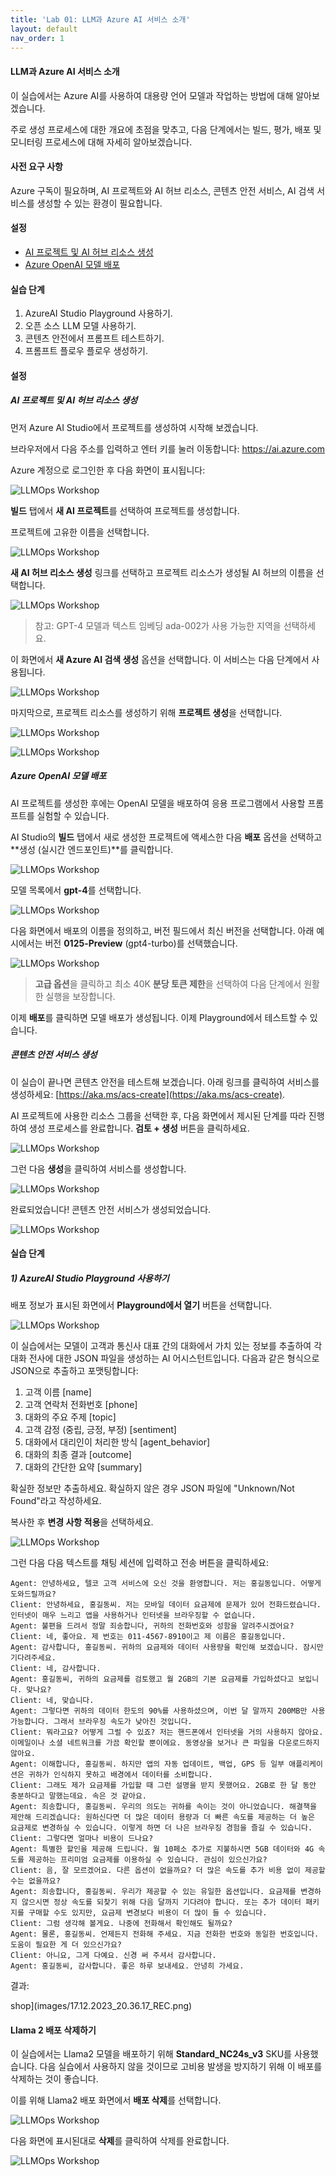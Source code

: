 ```yaml
---
title: 'Lab 01: LLM과 Azure AI 서비스 소개'
layout: default
nav_order: 1
---
```

#### LLM과 Azure AI 서비스 소개

이 실습에서는 Azure AI를 사용하여 대용량 언어 모델과 작업하는 방법에 대해 알아보겠습니다.

주로 생성 프로세스에 대한 개요에 초점을 맞추고, 다음 단계에서는 빌드, 평가, 배포 및 모니터링 프로세스에 대해 자세히 알아보겠습니다.

#### 사전 요구 사항

Azure 구독이 필요하며, AI 프로젝트와 AI 허브 리소스, 콘텐츠 안전 서비스, AI 검색 서비스를 생성할 수 있는 환경이 필요합니다.

#### 설정

- [AI 프로젝트 및 AI 허브 리소스 생성](#ai-프로젝트-및-ai-허브-리소스-생성)
- [Azure OpenAI 모델 배포](#azure-openai-모델-배포)

#### 실습 단계

1) AzureAI Studio Playground 사용하기.
2) 오픈 소스 LLM 모델 사용하기.
3) 콘텐츠 안전에서 프롬프트 테스트하기.
4) 프롬프트 플로우 플로우 생성하기.

#### 설정

#####  AI 프로젝트 및 AI 허브 리소스 생성

먼저 Azure AI Studio에서 프로젝트를 생성하여 시작해 보겠습니다.

브라우저에서 다음 주소를 입력하고 엔터 키를 눌러 이동합니다: https://ai.azure.com

Azure 계정으로 로그인한 후 다음 화면이 표시됩니다:

![LLMOps Workshop](images/16.12.2023_13.35.18_REC.png)

**빌드** 탭에서 **새 AI 프로젝트**를 선택하여 프로젝트를 생성합니다.

프로젝트에 고유한 이름을 선택합니다.

![LLMOps Workshop](images/08.04.2024_14.47.08_REC.png)

**새 AI 허브 리소스 생성** 링크를 선택하고 프로젝트 리소스가 생성될 AI 허브의 이름을 선택합니다.

![LLMOps Workshop](images/08.04.2024_14.47.41_REC.png)

> 참고: GPT-4 모델과 텍스트 임베딩 ada-002가 사용 가능한 지역을 선택하세요.

이 화면에서 **새 Azure AI 검색 생성** 옵션을 선택합니다. 이 서비스는 다음 단계에서 사용됩니다.

![LLMOps Workshop](images/08.04.2024_14.48.05_REC.png)

마지막으로, 프로젝트 리소스를 생성하기 위해 **프로젝트 생성**을 선택합니다.

![LLMOps Workshop](images/08.04.2024_14.48.46_REC.png)

![LLMOps Workshop](images/08.04.2024_14.49.04_REC.png)

##### Azure OpenAI 모델 배포

AI 프로젝트를 생성한 후에는 OpenAI 모델을 배포하여 응용 프로그램에서 사용할 프롬프트를 실험할 수 있습니다.

AI Studio의 **빌드** 탭에서 새로 생성한 프로젝트에 액세스한 다음 **배포** 옵션을 선택하고 **생성 (실시간 엔드포인트)**를 클릭합니다.

![LLMOps Workshop](images/06.02.2024_21.44.42_REC.png)

모델 목록에서 **gpt-4**를 선택합니다.

![LLMOps Workshop](images/12.03.2024_16.22.33_REC.png)

다음 화면에서 배포의 이름을 정의하고, 버전 필드에서 최신 버전을 선택합니다. 아래 예시에서는 버전 **0125-Preview** (gpt4-turbo)를 선택했습니다.

![LLMOps Workshop](images/12.03.2024_16.31.47_REC.png)

> **고급 옵션**을 클릭하고 최소 40K **분당 토큰 제한**을 선택하여 다음 단계에서 원활한 실행을 보장합니다.

이제 **배포**를 클릭하면 모델 배포가 생성됩니다. 이제 Playground에서 테스트할 수 있습니다.

##### 콘텐츠 안전 서비스 생성

이 실습이 끝나면 콘텐츠 안전을 테스트해 보겠습니다. 아래 링크를 클릭하여 서비스를 생성하세요: [https://aka.ms/acs-create](https://aka.ms/acs-create). 

AI 프로젝트에 사용한 리소스 그룹을 선택한 후, 다음 화면에서 제시된 단계를 따라 진행하여 생성 프로세스를 완료합니다. **검토 + 생성** 버튼을 클릭하세요.

![LLMOps Workshop](images/08.04.2024_14.57.15_REC.png)

그런 다음 **생성**을 클릭하여 서비스를 생성합니다.

![LLMOps Workshop](images/08.04.2024_16.22.06_REC.png)

완료되었습니다! 콘텐츠 안전 서비스가 생성되었습니다.

![LLMOps Workshop](images/08.04.2024_14.58.21_REC.png)


#### 실습 단계

##### 1) AzureAI Studio Playground 사용하기

배포 정보가 표시된 화면에서 **Playground에서 열기** 버튼을 선택합니다.

![LLMOps Workshop](images/16.12.2023_16.29.30_REC.png)

이 실습에서는 모델이 고객과 통신사 대표 간의 대화에서 가치 있는 정보를 추출하여 각 대화 전사에 대한 JSON 파일을 생성하는 AI 어시스턴트입니다. 다음과 같은 형식으로 JSON으로 추출하고 포맷팅합니다:
1. 고객 이름 [name]
2. 고객 연락처 전화번호 [phone]
3. 대화의 주요 주제 [topic]
4. 고객 감정 (중립, 긍정, 부정) [sentiment]
5. 대화에서 대리인이 처리한 방식 [agent_behavior]
6. 대화의 최종 결과 [outcome]
7. 대화의 간단한 요약 [summary]

확실한 정보만 추출하세요. 확실하지 않은 경우 JSON 파일에 "Unknown/Not Found"라고 작성하세요.

복사한 후 **변경 사항 적용**을 선택하세요.

![LLMOps Workshop](images/06.02.2024_21.48.36_REC.png)

그런 다음 다음 텍스트를 채팅 세션에 입력하고 전송 버튼을 클릭하세요:

```
Agent: 안녕하세요, 텔코 고객 서비스에 오신 것을 환영합니다. 저는 홍길동입니다. 어떻게 도와드릴까요?
Client: 안녕하세요, 홍길동씨. 저는 모바일 데이터 요금제에 문제가 있어 전화드렸습니다. 인터넷이 매우 느리고 앱을 사용하거나 인터넷을 브라우징할 수 없습니다.
Agent: 불편을 드려서 정말 죄송합니다, 귀하의 전화번호와 성함을 알려주시겠어요?
Client: 네, 좋아요. 제 번호는 011-4567-8910이고 제 이름은 홍길동입니다.
Agent: 감사합니다, 홍길동씨. 귀하의 요금제와 데이터 사용량을 확인해 보겠습니다. 잠시만 기다려주세요.
Client: 네, 감사합니다.
Agent: 홍길동씨, 귀하의 요금제를 검토했고 월 2GB의 기본 요금제를 가입하셨다고 보입니다. 맞나요?
Client: 네, 맞습니다.
Agent: 그렇다면 귀하의 데이터 한도의 90%를 사용하셨으며, 이번 달 말까지 200MB만 사용 가능합니다. 그래서 브라우징 속도가 낮아진 것입니다.
Client: 뭐라고요? 어떻게 그럴 수 있죠? 저는 핸드폰에서 인터넷을 거의 사용하지 않아요. 이메일이나 소셜 네트워크를 가끔 확인할 뿐이에요. 동영상을 보거나 큰 파일을 다운로드하지 않아요.
Agent: 이해합니다, 홍길동씨. 하지만 앱의 자동 업데이트, 백업, GPS 등 일부 애플리케이션은 귀하가 인식하지 못하고 배경에서 데이터를 소비합니다.
Client: 그래도 제가 요금제를 가입할 때 그런 설명을 받지 못했어요. 2GB로 한 달 동안 충분하다고 말했는데요. 속은 것 같아요.
Agent: 죄송합니다, 홍길동씨. 우리의 의도는 귀하를 속이는 것이 아니었습니다. 해결책을 제안해 드리겠습니다: 원하신다면 더 많은 데이터 용량과 더 빠른 속도를 제공하는 더 높은 요금제로 변경하실 수 있습니다. 이렇게 하면 더 나은 브라우징 경험을 즐길 수 있습니다.
Client: 그렇다면 얼마나 비용이 드나요?
Agent: 특별한 할인을 제공해 드립니다. 월 10페소 추가로 지불하시면 5GB 데이터와 4G 속도를 제공하는 프리미엄 요금제를 이용하실 수 있습니다. 관심이 있으신가요?
Client: 음, 잘 모르겠어요. 다른 옵션이 없을까요? 더 많은 속도를 추가 비용 없이 제공할 수는 없을까요?
Agent: 죄송합니다, 홍길동씨. 우리가 제공할 수 있는 유일한 옵션입니다. 요금제를 변경하지 않으시면 정상 속도를 되찾기 위해 다음 달까지 기다려야 합니다. 또는 추가 데이터 패키지를 구매할 수도 있지만, 요금제 변경보다 비용이 더 많이 들 수 있습니다.
Client: 그럼 생각해 볼게요. 나중에 전화해서 확인해도 될까요?
Agent: 물론, 홍길동씨. 언제든지 전화해 주세요. 지금 전화한 번호와 동일한 번호입니다. 도움이 필요한 게 더 있으신가요?
Client: 아니요, 그게 다예요. 신경 써 주셔서 감사합니다.
Agent: 홍길동씨, 감사합니다. 좋은 하루 보내세요. 안녕히 가세요.
```

결과:

shop](images/17.12.2023_20.36.17_REC.png)

#### Llama 2 배포 삭제하기

이 실습에서는 Llama2 모델을 배포하기 위해 **Standard_NC24s_v3** SKU를 사용했습니다. 다음 실습에서 사용하지 않을 것이므로 고비용 발생을 방지하기 위해 이 배포를 삭제하는 것이 좋습니다.

이를 위해 Llama2 배포 화면에서 **배포 삭제**를 선택합니다.

![LLMOps Workshop](images/08.04.2024_16.31.56_REC.png)

다음 화면에 표시된대로 **삭제**를 클릭하여 삭제를 완료합니다.

![LLMOps Workshop](images/08.04.2024_16.27.10_REC.png)


